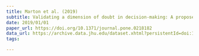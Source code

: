 ```yaml
---
title: Marton et al. (2019)
subtitle: Validating a dimension of doubt in decision-making: A proposed endophenotype for obsessive-compulsive disorder
date: 2019/01/01
paper_url: https://doi.org/10.1371/journal.pone.0218182
data_url: https://archive.data.jhu.edu/dataset.xhtml?persistentId=doi:10.7281/T1/DP2U9M
tags:

---
```


